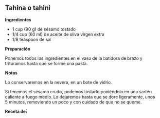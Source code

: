 ## Tahina o tahini

**Ingredientes**

- 1 cup (90 g) de sésamo tostado
- 1/4 cup (60 ml) de aceite de oliva virgen extra
- 1/8 teaspoon de sal

**Preparación**

Ponemos todos los ingredientes en el vaso de la batidora de brazo y trituramos hasta que se forme una pasta.

**Notas**

Lo conservaremos en la nevera, en un bote de vidrio.

Si tenemos el sésamo crudo, podemos tostarlo poniéndolo en una sartén caliente a fuego medio. Lo dejaremos hasta que se dore ligeramente, unos 5 minutos, removiendo un poco y con cuidado de que no se queme.

**Receta de:** 
